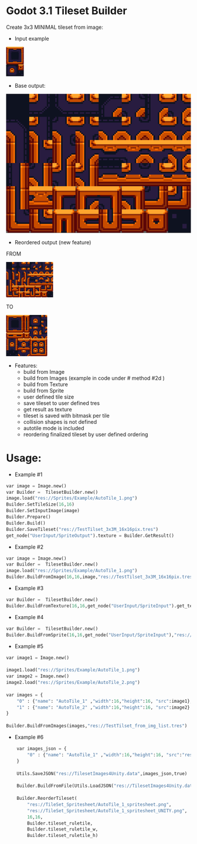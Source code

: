 # Godot 3.1 Tileset Builder
Create 3x3 MINIMAL tileset from image:

- Input example

![Alt text](Screenshots/AutoTile_1.png?raw=true "PREVIEW")

- Base output:

![Alt text](Screenshots/Godot_v3.1-stable_win64_2019-03-18_21-39-47.png?raw=true "PREVIEW")

- Reordered output (new feature)

FROM 

![Alt text](Screenshots/AutoTile_1_spritesheet.png?raw=true "PREVIEW")

TO

![Alt text](Screenshots/AutoTile_1_spritesheet_UNITY.png?raw=true "PREVIEW")

- Features:
  - build from Image
  - build from Images (example in code under # method #2d )
  - build from Texture
  - build from Sprite
  - user defined tile size
  - save tileset to user defined tres
  - get result as texture
  - tileset is saved with bitmask per tile
  - collision shapes is not defined
  - autotile mode is included
  - reordering finalized tileset by user defined ordering


# Usage:

- Example #1
``` python
var image = Image.new()
var Builder =  TilesetBuilder.new()
image.load("res://Sprites/Example/AutoTile_1.png")
Builder.SetTileSize(16,16)
Builder.SetInputImage(image)
Builder.Prepare()
Builder.Build()
Builder.SaveTileset("res://TestTilset_3x3M_16x16pix.tres")
get_node("UserInput/SpriteOutput").texture = Builder.GetResult()
```

- Example #2
``` python
var image = Image.new()
var Builder =  TilesetBuilder.new()
image.load("res://Sprites/Example/AutoTile_1.png")
Builder.BuildFromImage(16,16,image,"res://TestTilset_3x3M_16x16pix.tres")
```
- Example #3
``` python
var Builder =  TilesetBuilder.new()
Builder.BuildFromTexture(16,16,get_node("UserInput/SpriteInput").get_texture(),"res://TestTilset_3x3M_16x16pix.tres")
```
- Example #4
``` python
var Builder =  TilesetBuilder.new()
Builder.BuildFromSprite(16,16,get_node("UserInput/SpriteInput"),"res://TestTilset_3x3M_16x16pix.tres")
```

- Example #5
``` python
var image1 = Image.new()	
	
image1.load("res://Sprites/Example/AutoTile_1.png")
var image2 = Image.new()		
image2.load("res://Sprites/Example/AutoTile_2.png")
	
var images = { 
	"0" : {"name": "AutoTile_1" ,"width":16,"height":16, "src":image1},
	"1" : {"name": "AutoTile_2" ,"width":16,"height":16, "src":image2}
}

Builder.BuildFromImages(images,"res://TestTilset_from_img_list.tres")
```

- Example #6
``` python
	var images_json = { 
		"0" : {"name": "AutoTile_1" ,"width":16,"height":16, "src":"res://Sprites/Example/AutoTile_1.png"}
	}
	
	Utils.SaveJSON("res://TilesetImages4Unity.data",images_json,true)
	
	Builder.BuildFromFile(Utils.LoadJSON("res://TilesetImages4Unity.data"),"TestTilset_from_img_list.tres")
	
	Builder.ReorderTileset(
		"res://TileSet_Spritesheet/AutoTile_1_spritesheet.png",
		"res://TileSet_Spritesheet/AutoTile_1_spritesheet_UNITY.png",
		16,16,
		Builder.tileset_ruletile,
		Builder.tileset_ruletile_w,
		Builder.tileset_ruletile_h)

```
